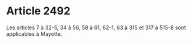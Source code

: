 # Article 2492

Les articles 7 à 32-5, 34 à 56, 58 à 61, 62-1, 63 à 315 et 317 à 515-8 sont applicables à Mayotte.
